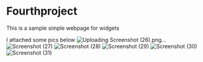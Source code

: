 # Fourthproject

This is a sample simple webpage for widgets

I attached some pics below
![Uploading Screenshot (26).png…]()
![Screenshot (27)](https://user-images.githubusercontent.com/118151828/236387958-3fb9689a-801b-4b68-af80-431612ea8fa0.png)
![Screenshot (28)](https://user-images.githubusercontent.com/118151828/236387967-187f5ce9-60c5-46a0-ac5c-0ebaae10940a.png)
![Screenshot (29)](https://user-images.githubusercontent.com/118151828/236387976-4db5280b-6895-4bcb-bc59-5e5684d31ea2.png)
![Screenshot (30)](https://user-images.githubusercontent.com/118151828/236387982-e296b309-0773-4228-8161-b2ed8f69ed92.png)
![Screenshot (31)](https://user-images.githubusercontent.com/118151828/236387989-05d0acd6-1a9f-4413-8717-691bd27665c8.png)
